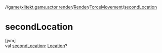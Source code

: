 //[game](../../../../index.md)/[xlitekt.game.actor.render](../../index.md)/[Render](../index.md)/[ForceMovement](index.md)/[secondLocation](second-location.md)

# secondLocation

[jvm]\
val [secondLocation](second-location.md): [Location](../../../xlitekt.game.world.map/-location/index.md)?
